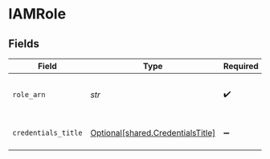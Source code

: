# IAMRole


## Fields

| Field                                                                        | Type                                                                         | Required                                                                     | Description                                                                  |
| ---------------------------------------------------------------------------- | ---------------------------------------------------------------------------- | ---------------------------------------------------------------------------- | ---------------------------------------------------------------------------- |
| `role_arn`                                                                   | *str*                                                                        | :heavy_check_mark:                                                           | Will assume this role to write data to s3                                    |
| `credentials_title`                                                          | [Optional[shared.CredentialsTitle]](../../models/shared/credentialstitle.md) | :heavy_minus_sign:                                                           | Name of the credentials                                                      |